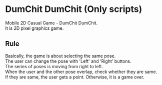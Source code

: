 # DumChit DumChit (Only scripts)
Mobile 2D Casual Game - DumChit DumChit.</br>
It is 2D pixel graphics game.

## Rule
 Basically, the game is about selecting the same pose.</br>
 The user can change the pose with 'Left' and 'Right' buttons.</br>
 The series of poses is moving from right to left.</br>
 When the user and the other pose overlap, check whether they are same.</br>
 If they are same, the user gets a point. Otherwise, it is a game over.<br>
 
